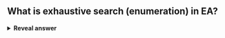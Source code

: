 ## What is exhaustive search (enumeration) in EA?
<details>
<summary><b>Reveal answer</b></summary>
Generate every possible solution, compute its fitness, hence discover which is best
</details>
